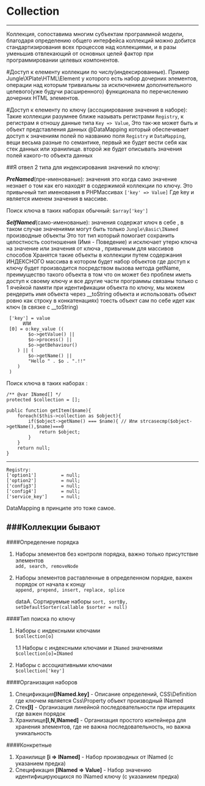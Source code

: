 Collection
==========
----------

Коллекция, сопоставима многим субъектам программной модели, благодаря определению общего интерфейса коллекций
можно добится стандартизирования всех процессов над коллекциями, и в разы уменьшив отвлекающий от основных целей
фактор при программировании целевых компонентов.


#Доступ к елементу коллекции по числу(индексированные).
Пример Jungle\XPlate\HTML\Element у которого есть набор дочерних элементов, операции над которым тривиальны за исключением 
дополнительного целевого(уже будучи расширенного) функционала по перечислению дочерних HTML элементов.

#Доступ к елементу по ключу (ассоциирование значения в наборе):
Такие коллекции разумнее ближе называть регистрами ```Registry```,
к регистрам я отношу данные типа ```Key => Value```,
Это так-же может быть и объект представления данных @DataMapping который обеспечивает доступ к значениям полей по названию поля
```Registry``` и ```DataMapping```, вещи весьма разные по семантике,
первый же будет вести себя как стек данных или хранилище.
второй же будет описывать значения полей какого-то объекта данных

##Я отвел 2 типа для индексирования значений по ключу:

<b><i>PreNamed</i></b>(пре-именованые): значения это когда само значение незнает о том как его находят в содержимой коллекции по ключу.
      Это привычный тип именования в PHPМассивах ```['key' => Value]```
     Где key и является именем значения в массиве.

Поиск ключа в таких наборах обычный: ```$array['key']```
      
<b><i>SelfNamed</i></b>(само-именованые): значения содержат ключ в себе , в таком случае значениями могут быть только ```Jungle\Basic\INamed``` производные объекты
      Это тот тип который помогает сохранить целостность соотношения (Имя - Поведение)
     и исключает утерю ключа на значение или значения от ключа , привычным для массивов способов
      Хранятся такие объекты в коллекции путем содержания ИНДЕКСНОГО массива в котором будет набор объектов где
     доступ к ключу будет производится посредством вызова метода getName, преимущество такого объекта в том что он может 
     без проблем иметь доступ к своему ключу и все другие части программы связаны только с 1 ячейкой памяти при 
     идентификации объекта по ключу, мы можем рендерить имя объекта через __toString объекта и использовать объект ровно 
     как строку в конкатенациях) тоесть объект сам по себе идет как ключ (в связке с __toString)
     
     ['key'] = value
          ИЛИ
     [0] = o:key_value ((
            $o->getValue() || 
            $o->process() || 
            $o->getBehaviour()
        ) || (
            $o->getName() || 
            "Hello " . $o . ".!!"
        ) 
     )
     
     
Поиск ключа в таких наборах : 

    /** @var INamed[] */
    protected $collection = [];
    
    public function getItem($name){
        foreach($this->collection as $object){
            if($object->getName() === $name){ // Или strcasecmp($object->getName(),$name)===0
                return $object;
            }
        }
        return null;
    }
    
    
    

----


	Registry:
	['option1'] 		= null;
	['option2'] 		= null;
	['config3'] 		= null;
	['config4'] 		= null;
	['service_key']		= null;
	 
DataMapping в принципе это тоже самое.




###Коллекции бывают
----------------
    
####Определение порядка



1. Наборы элементов без контроля порядка, важно только присутствие элементов <br/>
```add, search, removeNode```
 
2. Наборы элементов раставленные в определенном порядке, важен порядок от начала к концу<br/>
```append, prepend, insert, replace, splice```

    dataA. Сортируемые наборы ```sort, sortBy, setDefaultSorter(callable $sorter = null)```
    
####Тип поиска по ключу



1. Наборы с индексными ключами <br/>
```$collection[o]```

    1.1 Наборы с индексными ключами и ```INamed``` значениями<br/>
    ```$collection[o]=INamed```

1. Наборы с ассоциативными ключами<br/>
```$collection['key']```


####Организация наборов

1. Спецификация<b>[INamed.key]</b> - Описание определений, CSS\Definition где ключем является Css\Property объект производный INamed
2. Стек<b>[I]</b>         - Организация линейной последовательности при итерациях где важен порядок
3. Хранилище<b>[I,N,INamed]</b>    - Организация простого контейнера для хранения элементов, где не важна последовательность, но важна уникальность

####Конкретные

1. Хранилище <b>[i => INamed]</b> - Набор производных от INamed (с указанием предка)
2. Спецификация <b>[INamed => Value]</b> - Набор значению идентифицирующихся по INamed ключу (с указанием предка)